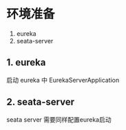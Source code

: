 # 环境准备

1. eureka
2. seata-server 

## 1. eureka

启动 eureka 中 EurekaServerApplication

## 2. seata-server 

seata server 需要同样配置eureka启动